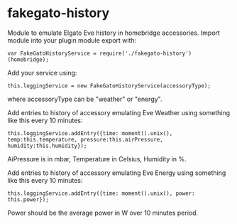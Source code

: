 # fakegato-history
Module to emulate Elgato Eve history in homebridge accessories.
Import module into your plugin module export with:

    var FakeGatoHistoryService = require('./fakegato-history')(homebridge);

Add your service using:

    this.loggingService = new FakeGatoHistoryService(accessoryType);
       
where accessoryType can be "weather" or "energy".
        
        
Add entries to history of accessory emulating Eve Weather using something like this every 10 minutes:

	this.loggingService.addEntry({time: moment().unix(), temp:this.temperature, pressure:this.airPressure, humidity:this.humidity});
	

AiPressure is in mbar, Temperature in Celsius, Humidity in %.

Add entries to history of accessory emulating Eve Energy using something like this every 10 minutes:

    this.loggingService.addEntry({time: moment().unix(), power: this.power}); 
    
Power should be the average power in W over 10 minutes period.